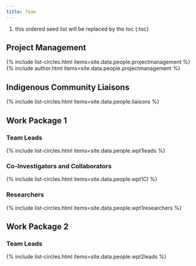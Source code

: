 ```yaml
---
title: Team
---
```


1. this ordered seed list will be replaced by the toc
{:toc}



## Project Management
<html>
    {% include list-circles.html items=site.data.people.projectmanagement %}
</html>

<html>
    {% include author.html items=site.data.people.projectmanagement %}
</html>

## Indigenous Community Liaisons

<html>
  <body>
    {% include list-circles.html items=site.data.people.liaisons %}
  </body>
</html>

## Work Package 1

### Team Leads

<html>
  <body>
    {% include list-circles.html items=site.data.people.wpt1leads %}
  </body>
</html>

### Co-Investigators and Collaborators

<html>
  <body>
    {% include list-circles.html items=site.data.people.wpt1CI %}
  </body>
</html>

### Researchers

<html>
  <body>
    {% include list-circles.html items=site.data.people.wpt1researchers %}
  </body>
</html>

## Work Package 2

### Team Leads
<html>
  <body>
    {% include list-circles.html items=site.data.people.wpt2leads %}
  </body>
</html>
